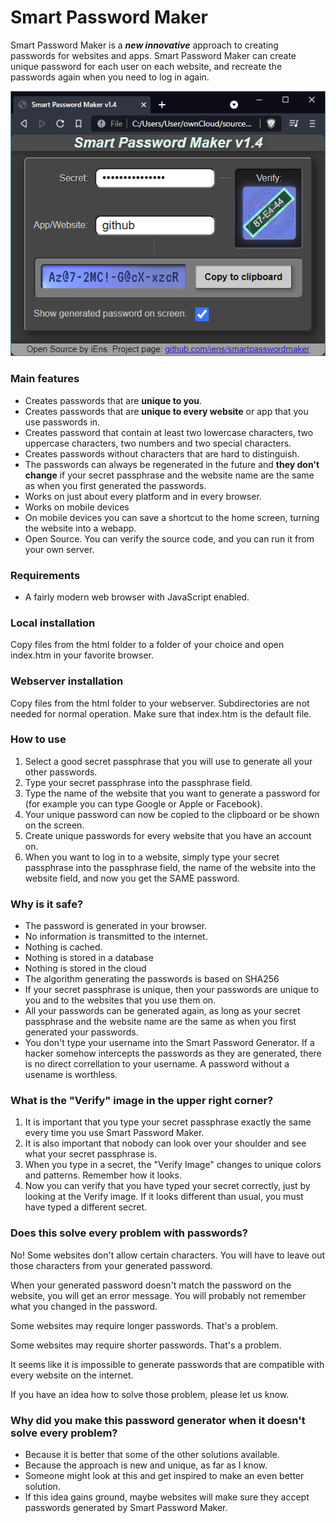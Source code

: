 # Smart Password Maker

Smart Password Maker is a ***new innovative*** approach to creating passwords for websites and apps.
Smart Password Maker can create unique password for each user on each website, and recreate the passwords again when you need to log in again.

![Screenshot](screenshot.png)

### Main features
- Creates passwords that are **unique to you**.
- Creates passwords that are **unique to every website** or app that you use passwords in.
- Creates password that contain at least two lowercase characters, two uppercase characters, two numbers and two special characters.
- Creates passwords without characters that are hard to distinguish.
- The passwords can always be regenerated in the future and **they don't change** if your secret passphrase and the website name are the same as when you first generated the passwords.
- Works on just about every platform and in every browser.
- Works on mobile devices
- On mobile devices you can save a shortcut to the home screen, turning the website into a webapp.
- Open Source. You can verify the source code, and you can run it from your own server.

### Requirements
- A fairly modern web browser with JavaScript enabled.

### Local installation
Copy files from the html folder to a folder of your choice and open index.htm in your favorite browser.

### Webserver installation
Copy files from the html folder to your webserver. Subdirectories are not needed for normal operation. Make sure that index.htm is the default file.

### How to use
1. Select a good secret passphrase that you will use to generate all your other passwords.
2. Type your secret passphrase into the passphrase field.
3. Type the name of the website that you want to generate a password for (for example you can type Google or Apple or Facebook).
4. Your unique password can now be copied to the clipboard or be shown on the screen.
5. Create unique passwords for every website that you have an account on.
6. When you want to log in to a website, simply type your secret passphrase into the passphrase field, the name of the website into the website field, and now you get the SAME password.

### Why is it safe?
- The password is generated in your browser.
- No information is transmitted to the internet.
- Nothing is cached.
- Nothing is stored in a database
- Nothing is stored in the cloud
- The algorithm generating the passwords is based on SHA256
- If your secret passphrase is unique, then your passwords are unique to you and to the websites that you use them on.
- All your passwords can be generated again, as long as your secret passphrase and the website name are the same as when you first generated your passwords.
- You don't type your username into the Smart Password Generator. If a hacker somehow intercepts the passwords as they are generated, there is no direct correllation to your username. A password without a usename is worthless.

### What is the "Verify" image in the upper right corner?
1. It is important that you type your secret passphrase exactly the same every time you use Smart Password Maker.
2. It is also important that nobody can look over your shoulder and see what your secret passphrase is.
3. When you type in a secret, the "Verify Image" changes to unique colors and patterns. Remember how it looks.
4. Now you can verify that you have typed your secret correctly, just by looking at the Verify image. If it looks different than usual, you must have typed a different secret.

### Does this solve every problem with passwords?
No! Some websites don't allow certain characters. You will have to leave out those characters from your generated password.

When your generated password doesn't match the password on the website, you will get an error message. You will probably not remember what you changed in the password.

Some websites may require longer passwords. That's a problem.

Some websites may require shorter passwords. That's a problem.

It seems like it is impossible to generate passwords that are compatible with every website on the internet.

If you have an idea how to solve those problem, please let us know.

### Why did you make this password generator when it doesn't solve every problem?
- Because it is better that some of the other solutions available.
- Because the approach is new and unique, as far as I know.
- Someone might look at this and get inspired to make an even better solution.
- If this idea gains ground, maybe websites will make sure they accept passwords generated by Smart Password Maker.

